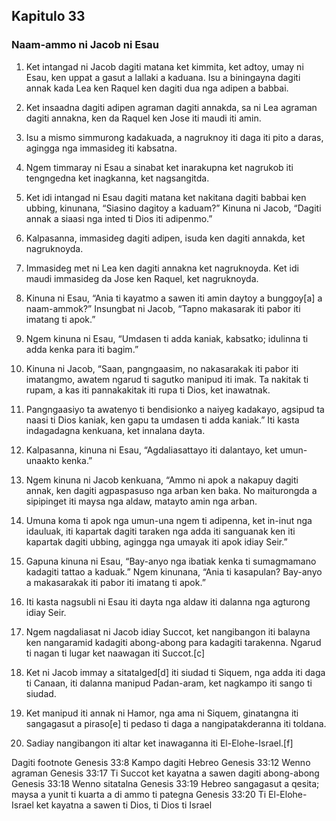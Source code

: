 Kapitulo 33
-----------

### Naam-ammo ni Jacob ni Esau

1. Ket intangad ni Jacob dagiti matana ket kimmita, ket adtoy, umay ni Esau, ken uppat a gasut a lallaki a kaduana. Isu a biningayna dagiti annak kada Lea ken Raquel ken dagiti dua nga adipen a babbai.
2. Ket insaadna dagiti adipen agraman dagiti annakda, sa ni Lea agraman dagiti annakna, ken da Raquel ken Jose iti maudi iti amin.
3. Isu a mismo simmurong kadakuada, a nagruknoy iti daga iti pito a daras, agingga nga immasideg iti kabsatna.

4. Ngem timmaray ni Esau a sinabat ket inarakupna ket nagrukob iti tengngedna ket inagkanna, ket nagsangitda.
5. Ket idi intangad ni Esau dagiti matana ket nakitana dagiti babbai ken ubbing, kinunana, “Siasino dagitoy a kaduam?” Kinuna ni Jacob, “Dagiti annak a siaasi nga inted ti Dios iti adipenmo.”
6. Kalpasanna, immasideg dagiti adipen, isuda ken dagiti annakda, ket nagruknoyda.
7. Immasideg met ni Lea ken dagiti annakna ket nagruknoyda. Ket idi maudi immasideg da Jose ken Raquel, ket nagruknoyda.
8. Kinuna ni Esau, “Ania ti kayatmo a sawen iti amin daytoy a bunggoy[a] a naam-ammok?” Insungbat ni Jacob, “Tapno makasarak iti pabor iti imatang ti apok.”
9. Ngem kinuna ni Esau, “Umdasen ti adda kaniak, kabsatko; idulinna ti adda kenka para iti bagim.”
10. Kinuna ni Jacob, “Saan, pangngaasim, no nakasarakak iti pabor iti imatangmo, awatem ngarud ti sagutko manipud iti imak. Ta nakitak ti rupam, a kas iti pannakakitak iti rupa ti Dios, ket inawatnak.
11. Pangngaasiyo ta awatenyo ti bendisionko a naiyeg kadakayo, agsipud ta naasi ti Dios kaniak, ken gapu ta umdasen ti adda kaniak.” Iti kasta indagadagna kenkuana, ket innalana dayta.

12. Kalpasanna, kinuna ni Esau, “Agdaliasattayo iti dalantayo, ket umun-unaakto kenka.”
13. Ngem kinuna ni Jacob kenkuana, “Ammo ni apok a nakapuy dagiti annak, ken dagiti agpaspasuso nga arban ken baka. No maiturongda a sipipinget iti maysa nga aldaw, matayto amin nga arban.
14. Umuna koma ti apok nga umun-una ngem ti adipenna, ket in-inut nga idauluak, iti kapartak dagiti taraken nga adda iti sanguanak ken iti kapartak dagiti ubbing, agingga nga umayak iti apok idiay Seir.”

15. Gapuna kinuna ni Esau, “Bay-anyo nga ibatiak kenka ti sumagmamano kadagiti tattao a kaduak.” Ngem kinunana, “Ania ti kasapulan? Bay-anyo a makasarakak iti pabor iti imatang ti apok.”
16. Iti kasta nagsubli ni Esau iti dayta nga aldaw iti dalanna nga agturong idiay Seir.
17. Ngem nagdaliasat ni Jacob idiay Succot, ket nangibangon iti balayna ken nangaramid kadagiti abong-abong para kadagiti tarakenna. Ngarud ti nagan ti lugar ket naawagan iti Succot.[c]

18. Ket ni Jacob immay a sitatalged[d] iti siudad ti Siquem, nga adda iti daga ti Canaan, iti dalanna manipud Padan-aram, ket nagkampo iti sango ti siudad.
19. Ket manipud iti annak ni Hamor, nga ama ni Siquem, ginatangna iti sangagasut a piraso[e] ti pedaso ti daga a nangipatakderanna iti toldana.
20. Sadiay nangibangon iti altar ket inawaganna iti El-Elohe-Israel.[f]

Dagiti footnote
Genesis 33:8 Kampo dagiti Hebreo
Genesis 33:12 Wenno agraman
Genesis 33:17 Ti Succot ket kayatna a sawen dagiti abong-abong
Genesis 33:18 Wenno sitatalna
Genesis 33:19 Hebreo sangagasut a qesita; maysa a yunit ti kuarta a di ammo ti pategna
Genesis 33:20 Ti El-Elohe-Israel ket kayatna a sawen ti Dios, ti Dios ti Israel
